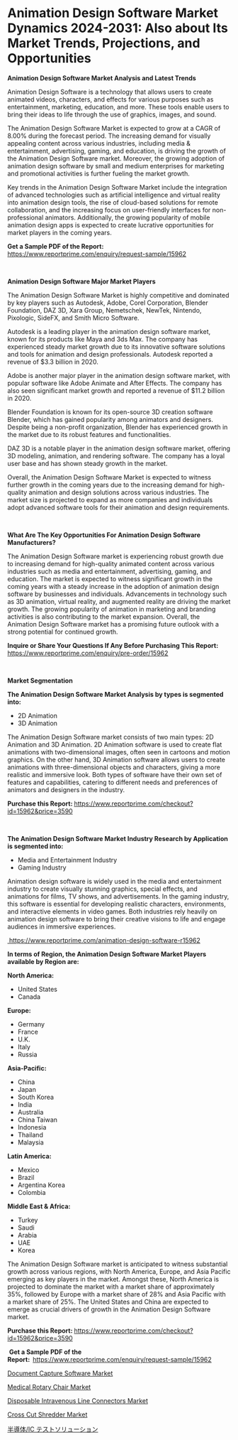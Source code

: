 <p><h1>Animation Design Software Market Dynamics 2024-2031: Also about Its Market Trends, Projections, and Opportunities</h1></p><p><strong>Animation Design Software Market Analysis and Latest Trends</strong></p>
<p><p>Animation Design Software is a technology that allows users to create animated videos, characters, and effects for various purposes such as entertainment, marketing, education, and more. These tools enable users to bring their ideas to life through the use of graphics, images, and sound.</p><p>The Animation Design Software Market is expected to grow at a CAGR of 8.00% during the forecast period. The increasing demand for visually appealing content across various industries, including media & entertainment, advertising, gaming, and education, is driving the growth of the Animation Design Software market. Moreover, the growing adoption of animation design software by small and medium enterprises for marketing and promotional activities is further fueling the market growth.</p><p>Key trends in the Animation Design Software Market include the integration of advanced technologies such as artificial intelligence and virtual reality into animation design tools, the rise of cloud-based solutions for remote collaboration, and the increasing focus on user-friendly interfaces for non-professional animators. Additionally, the growing popularity of mobile animation design apps is expected to create lucrative opportunities for market players in the coming years.</p></p>
<p><strong>Get a Sample PDF of the Report:&nbsp;</strong> <a href="https://www.reportprime.com/enquiry/request-sample/15962">https://www.reportprime.com/enquiry/request-sample/15962</a></p>
<p>&nbsp;</p>
<p><strong>Animation Design Software Major Market Players</strong></p>
<p><p>The Animation Design Software Market is highly competitive and dominated by key players such as Autodesk, Adobe, Corel Corporation, Blender Foundation, DAZ 3D, Xara Group, Nemetschek, NewTek, Nintendo, Pixologic, SideFX, and Smith Micro Software.</p><p>Autodesk is a leading player in the animation design software market, known for its products like Maya and 3ds Max. The company has experienced steady market growth due to its innovative software solutions and tools for animation and design professionals. Autodesk reported a revenue of $3.3 billion in 2020.</p><p>Adobe is another major player in the animation design software market, with popular software like Adobe Animate and After Effects. The company has also seen significant market growth and reported a revenue of $11.2 billion in 2020.</p><p>Blender Foundation is known for its open-source 3D creation software Blender, which has gained popularity among animators and designers. Despite being a non-profit organization, Blender has experienced growth in the market due to its robust features and functionalities.</p><p>DAZ 3D is a notable player in the animation design software market, offering 3D modeling, animation, and rendering software. The company has a loyal user base and has shown steady growth in the market.</p><p>Overall, the Animation Design Software Market is expected to witness further growth in the coming years due to the increasing demand for high-quality animation and design solutions across various industries. The market size is projected to expand as more companies and individuals adopt advanced software tools for their animation and design requirements.</p></p>
<p>&nbsp;</p>
<p><strong>What Are The Key Opportunities For Animation Design Software Manufacturers?</strong></p>
<p><p>The Animation Design Software market is experiencing robust growth due to increasing demand for high-quality animated content across various industries such as media and entertainment, advertising, gaming, and education. The market is expected to witness significant growth in the coming years with a steady increase in the adoption of animation design software by businesses and individuals. Advancements in technology such as 3D animation, virtual reality, and augmented reality are driving the market growth. The growing popularity of animation in marketing and branding activities is also contributing to the market expansion. Overall, the Animation Design Software market has a promising future outlook with a strong potential for continued growth.</p></p>
<p><strong>Inquire or Share Your Questions If Any Before Purchasing This Report:</strong> <a href="https://www.reportprime.com/enquiry/pre-order/15962">https://www.reportprime.com/enquiry/pre-order/15962</a></p>
<p>&nbsp;</p>
<p><strong>Market Segmentation</strong></p>
<p><strong>The Animation Design Software Market Analysis by types is segmented into:</strong></p>
<p><ul><li>2D Animation</li><li>3D Animation</li></ul></p>
<p><p>The Animation Design Software market consists of two main types: 2D Animation and 3D Animation. 2D Animation software is used to create flat animations with two-dimensional images, often seen in cartoons and motion graphics. On the other hand, 3D Animation software allows users to create animations with three-dimensional objects and characters, giving a more realistic and immersive look. Both types of software have their own set of features and capabilities, catering to different needs and preferences of animators and designers in the industry.</p></p>
<p><strong>Purchase this Report:&nbsp;</strong><a href="https://www.reportprime.com/checkout?id=15962&price=3590">https://www.reportprime.com/checkout?id=15962&price=3590</a></p>
<p>&nbsp;</p>
<p><strong>The Animation Design Software Market Industry Research by Application is segmented into:</strong></p>
<p><ul><li>Media and Entertainment Industry</li><li>Gaming Industry</li></ul></p>
<p><p>Animation design software is widely used in the media and entertainment industry to create visually stunning graphics, special effects, and animations for films, TV shows, and advertisements. In the gaming industry, this software is essential for developing realistic characters, environments, and interactive elements in video games. Both industries rely heavily on animation design software to bring their creative visions to life and engage audiences in immersive experiences.</p></p>
<p><a href="https://www.reportprime.com/animation-design-software-r15962">&nbsp;https://www.reportprime.com/animation-design-software-r15962</a></p>
<p><strong>In terms of Region, the Animation Design Software Market Players available by Region are:</strong></p>
<p>
    <p> <strong> North America: </strong>
        <ul>
            <li>United States</li>
            <li>Canada</li>
        </ul>
        </p> 
    <p> <strong> Europe: </strong>
        <ul>
            <li>Germany</li>
            <li>France</li>
            <li>U.K.</li>
            <li>Italy</li>
            <li>Russia</li>
        </ul>
        </p> 
    <p> <strong> Asia-Pacific: </strong>
        <ul>
            <li>China</li>
            <li>Japan</li>
            <li>South Korea</li>
            <li>India</li>
            <li>Australia</li>
            <li>China Taiwan</li>
            <li>Indonesia</li>
            <li>Thailand</li>
            <li>Malaysia</li>
        </ul>
        </p> 
    <p> <strong> Latin America: </strong>
        <ul>
            <li>Mexico</li>
            <li>Brazil</li>
            <li>Argentina Korea</li>
            <li>Colombia</li>
        </ul>
        </p> 
    <p> <strong> Middle East & Africa: </strong>
        <ul>
            <li>Turkey</li>
            <li>Saudi</li>
            <li>Arabia</li>
            <li>UAE</li>
            <li>Korea</li>
        </ul>
    </p>
    </p>
<p><p>The Animation Design Software market is anticipated to witness substantial growth across various regions, with North America, Europe, and Asia Pacific emerging as key players in the market. Amongst these, North America is projected to dominate the market with a market share of approximately 35%, followed by Europe with a market share of 28% and Asia Pacific with a market share of 25%. The United States and China are expected to emerge as crucial drivers of growth in the Animation Design Software market.</p></p>
<p><strong>Purchase this Report: </strong><a href="https://www.reportprime.com/checkout?id=15962&price=3590">https://www.reportprime.com/checkout?id=15962&price=3590</a></p>
<p>&nbsp;<strong>Get a Sample PDF of the Report:&nbsp;&nbsp;</strong><a href="https://www.reportprime.com/enquiry/request-sample/15962">https://www.reportprime.com/enquiry/request-sample/15962</a></p>
<p><strong></strong></p>
<p><p><a href="https://github.com/sydneyHley85/Market-Research-Report-List-1/blob/main/document-capture-software-market.md">Document Capture Software Market</a></p><p><a href="https://medium.com/@carlahoustonh51/global-medical-rotary-chair-market-size-is-expected-to-reach-at-a-cagr-of-7-and-this-report-be7f43f47a5d">Medical Rotary Chair Market</a></p><p><a href="https://medium.com/@connor.marshall794/disposable-intravenous-line-connectors-industry-analysis-report-its-market-size-share-trends-by-2076e625caa0">Disposable Intravenous Line Connectors Market</a></p><p><a href="https://www.linkedin.com/pulse/global-cross-cut-shredder-market-share-growth-opportunities-aombe?trackingId=IFiy%2B1%2FsSXOGVGU9hqFvJA%3D%3D">Cross Cut Shredder Market</a></p><p><a href="https://medium.com/@dressleredward/%E5%B0%86%E6%9D%A5%E3%81%AE%E4%B8%96%E7%95%8C%E7%9A%84%E3%81%AA%E5%8D%8A%E5%B0%8E%E4%BD%93-ic%E3%83%86%E3%82%B9%E3%83%88%E3%82%BD%E3%83%AA%E3%83%A5%E3%83%BC%E3%82%B7%E3%83%A7%E3%83%B3%E5%B8%82%E5%A0%B4%E3%81%AE%E3%83%88%E3%83%AC%E3%83%B3%E3%83%89-2024%E5%B9%B4%E3%81%8B%E3%82%892031%E5%B9%B4%E3%81%BE%E3%81%A7%E3%81%AE%E5%B8%82%E5%A0%B4%E3%82%A4%E3%83%B3%E3%82%B5%E3%82%A4%E3%83%88%E3%81%A8%E5%88%86%E6%9E%90%E3%82%92115%E3%83%9A%E3%83%BC%E3%82%B8%E3%81%A7-5000705fb863">半導体/IC テストソリューション</a></p></p>